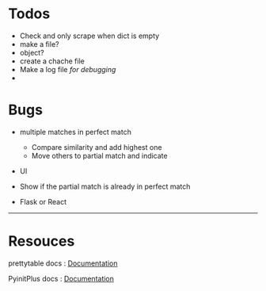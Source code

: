 # Todos

- Check and only scrape when dict is empty
- make a file?
- object?
- create a chache file
- Make a log file _for debugging_
- 

# Bugs

- multiple matches in perfect match

  - Compare similarity and add highest one
  - Move others to partial match and indicate
- UI
- Show if the partial match is already in perfect match
- Flask or React

---

# Resouces

prettytable docs : [Documentation](https://pypi.org/project/prettytable/)

PyinitPlus docs : [Documentation](https://automatetheboringstuff.com/2e/chapter8/)
